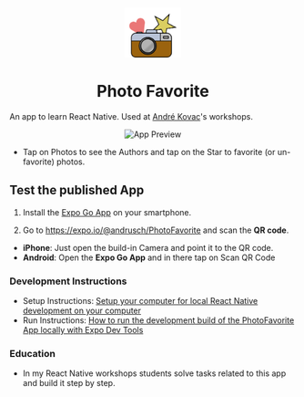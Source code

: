 <p align="center">
  <a href="https://expo.io/@andrusch/PhotoFavorite">
    <img alt="Photo Favorite Logo" src="./assets/images/PhotoFavoriteCamera.svg" width="100" />
  </a>
</p>

<h1 align="center">
  Photo Favorite
</h1>

An app to learn React Native. Used at [André Kovac](https://www.andrekovac.com/)'s workshops.

<p align="center">
    <img alt="App Preview" src="./docs/AppPreview.gif" width="200" />
</p>

- Tap on Photos to see the Authors and tap on the Star to favorite (or un-favorite) photos.

## Test the published App

1. Install the [Expo Go App](https://expo.io/tools#client) on your smartphone.

2. Go to <https://expo.io/@andrusch/PhotoFavorite> and scan the **QR code**.

  - **iPhone**: Just open the build-in Camera and point it to the QR code.
  - **Android**: Open the **Expo Go App** and in there tap on Scan QR Code

### Development Instructions

- Setup Instructions: [Setup your computer for local React Native development on your computer](./docs/setup.md)
- Run Instructions: [How to run the development build of the PhotoFavorite App locally with Expo Dev Tools](./docs/run-locally.md)

### Education

- In my React Native workshops students solve tasks related to this app and build it step by step.
<!-- - Read more about a few things you'll learn when taking part:

- [Overview of branches which teach different concepts of React + React Native](./docs/notable-branches.md) -->